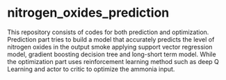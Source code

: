 # nitrogen_oxides_prediction
This repository consists of codes for both prediction and optimization. Prediction part tries to build a model that accurately predicts the level of nitrogen oxides in the output smoke applying support vector regression model, gradient boosting decision tree and long-short term model. While the optimization part uses reinforcement learning method such as deep Q Learning and actor to critic to optimize the ammonia input. 
